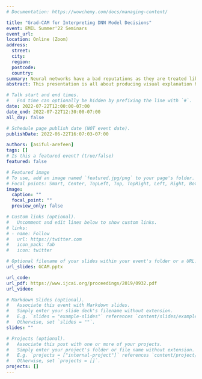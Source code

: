 ```yaml
---
# Documentation: https://wowchemy.com/docs/managing-content/

title: "Grad-CAM for Interpreting DNN Model Decisions"
event: EMIL Summer'22 Seminars
event_url:
location: Online (Zoom)
address:
  street:
  city:
  region:
  postcode:
  country:
summary: Neural networks have a bad reputations as they are treated like black boxes and lack of interpretations on the results they make. Grad-CAM can slightly interprete what is driving the model to make a decision. 
abstract: This presentation is all about producing visual explanation heat-maps that will help us understand how deep learning algorithms make decisions. We’ll see you how to interpret a dataset of cat & dog images using Grad-CAM and we can easily extend this example and use it for univariate and multivariate timeseries problems.

# Talk start and end times.
#   End time can optionally be hidden by prefixing the line with `#`.
date: 2022-07-22T12:00:00-07:00
date_end: 2022-07-22T12:30:00-07:00
all_day: false

# Schedule page publish date (NOT event date).
publishDate: 2022-06-22T16:07:03-07:00

authors: [asiful-arefeen]
tags: []
# Is this a featured event? (true/false)
featured: false

# Featured image
# To use, add an image named `featured.jpg/png` to your page's folder. 
# Focal points: Smart, Center, TopLeft, Top, TopRight, Left, Right, BottomLeft, Bottom, BottomRight.
image:
  caption: ""
  focal_point: ""
  preview_only: false

# Custom links (optional).
#   Uncomment and edit lines below to show custom links.
# links:
# - name: Follow
#   url: https://twitter.com
#   icon_pack: fab
#   icon: twitter

# Optional filename of your slides within your event's folder or a URL.
url_slides: GCAM.pptx

url_code:
url_pdf: https://www.ijcai.org/proceedings/2019/0932.pdf
url_video:

# Markdown Slides (optional).
#   Associate this event with Markdown slides.
#   Simply enter your slide deck's filename without extension.
#   E.g. `slides = "example-slides"` references `content/slides/example-slides.md`.
#   Otherwise, set `slides = ""`.
slides: ""

# Projects (optional).
#   Associate this post with one or more of your projects.
#   Simply enter your project's folder or file name without extension.
#   E.g. `projects = ["internal-project"]` references `content/project/deep-learning/index.md`.
#   Otherwise, set `projects = []`.
projects: []
---
```

